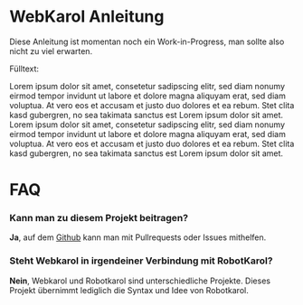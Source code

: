 # WebKarol Anleitung
Diese Anleitung ist momentan noch ein Work-in-Progress, man sollte also nicht zu viel erwarten. 

Fülltext:

Lorem ipsum dolor sit amet, consetetur sadipscing elitr, sed diam nonumy eirmod tempor invidunt ut labore et dolore magna aliquyam erat, sed diam voluptua. At vero eos et accusam et justo duo dolores et ea rebum. Stet clita kasd gubergren, no sea takimata sanctus est Lorem ipsum dolor sit amet. Lorem ipsum dolor sit amet, consetetur sadipscing elitr, sed diam nonumy eirmod tempor invidunt ut labore et dolore magna aliquyam erat, sed diam voluptua. At vero eos et accusam et justo duo dolores et ea rebum. Stet clita kasd gubergren, no sea takimata sanctus est Lorem ipsum dolor sit amet.



# FAQ
### Kann man zu diesem Projekt beitragen?
**Ja**, auf dem [Github](https://github.com/MrMugame/webkarol) kann man mit Pullrequests oder Issues mithelfen.
### Steht Webkarol in irgendeiner Verbindung mit RobotKarol?
**Nein**, Webkarol und Robotkarol sind unterschiedliche Projekte. Dieses Projekt übernimmt lediglich die Syntax und Idee von Robotkarol.